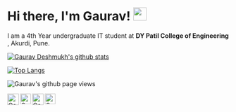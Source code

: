 # Hi there, I'm Gaurav!&nbsp;<img src="https://github.com/TheDudeThatCode/TheDudeThatCode/blob/master/Assets/Hi.gif" width="30px">
<p>

 I am a 4th Year undergraduate IT student at <b>DY Patil College of Engineering </b>, Akurdi, Pune</a>. <br>  
  

[![Gaurav Deshmukh's github stats](https://github-readme-stats.vercel.app/api?username=Cipher-007)](https://github.com/anuraghazra/github-readme-stats)

[![Top Langs](https://github-readme-stats.vercel.app/api/top-langs/?username=Cipher-007&layout=compact)](https://github.com/anuraghazra/github-readme-stats)

![Gaurav's github page views](https://komarev.com/ghpvc/?username=Cipher-007)
<br>

  <a href="https://twitter.com/cipher__07">
    <img align="left" alt="Gaurav Deshmukh | Twitter" width="26px" src="https://github.com/TheDudeThatCode/TheDudeThatCode/blob/master/Assets/Twitter.svg" />
  </a>
  <a href="https://www.instagram.com/_cipher__07/">
    <img align="left" alt="Gaurav Deshmukh | Instagram" width="24px" src="https://github.com/TheDudeThatCode/TheDudeThatCode/blob/master/Assets/Instagram.svg" />
  </a>
  <a href="mailto:gaurav7deshmukh@gmail.com">
    <img align="left" alt="Gaurav Deshmukh | Gmail" width="26px" src="https://github.com/TheDudeThatCode/TheDudeThatCode/blob/master/Assets/Gmail.svg" />
  </a>
   <a href="https://www.linkedin.com/in/gaurav-deshmukh-3191471b1/">
    <img align="left" alt="Gaurav Deshmukh | Instagram" width="24px" src="https://github.com/TheDudeThatCode/TheDudeThatCode/blob/master/Assets/Linkedin.svg" />
  </a>

<br><br><br><br>

<!-- Thanks to :- ⭐️ From [TheDudeThatCode](https://github.com/TheDudeThatCode)  -->
